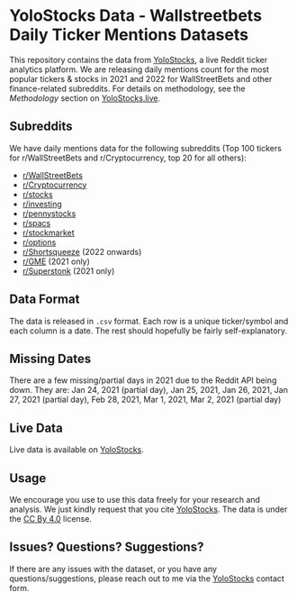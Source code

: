 # YoloStocks Data - Wallstreetbets Daily Ticker Mentions Datasets

This repository contains the data from [YoloStocks](https://yolostocks.live), a live Reddit ticker analytics platform. We are releasing daily mentions count for the most popular tickers & stocks in 2021 and 2022 for WallStreetBets and other finance-related subreddits. For details on methodology, see the *Methodology* section on [YoloStocks.live](https://yolostocks.live).

## Subreddits

We have daily mentions data for the following subreddits (Top 100 tickers for r/WallStreetBets and r/Cryptocurrency, top 20 for all others):

* [r/WallStreetBets](https://yolostocks.live/r/wallstreetbets)
* [r/Cryptocurrency](https://yolostocks.live/r/cryptocurrency)
* [r/stocks](https://yolostocks.live/r/stocks)
* [r/investing](https://yolostocks.live/r/investing)
* [r/pennystocks](https://yolostocks.live/r/pennystocks)
* [r/spacs](https://yolostocks.live/r/spacs)
* [r/stockmarket](https://yolostocks.live/r/stockmarket)
* [r/options](https://yolostocks.live/r/options)
* [r/Shortsqueeze](https://yolostocks.live/r/shortsqueeze) (2022 onwards)
* [r/GME](https://yolostocks.live/r/gme) (2021 only)
* [r/Superstonk](https://yolostocks.live/r/superstonk) (2021 only)

## Data Format

The data is released in `.csv` format. Each row is a unique ticker/symbol and each column is a date. The rest should hopefully be fairly self-explanatory.

## Missing Dates

There are a few missing/partial days in 2021 due to the Reddit API being down. They are: Jan 24, 2021 (partial day), Jan 25, 2021, Jan 26, 2021, Jan 27, 2021 (partial day), Feb 28, 2021, Mar 1, 2021, Mar 2, 2021 (partial day)

## Live Data

Live data is available on [YoloStocks](https://yolostocks.live).

## Usage

We encourage you use to use this data freely for your research and analysis. We just kindly request that you cite [YoloStocks](https://yolostocks.live). The data is under the [CC By 4.0](https://creativecommons.org/licenses/by/4.0/) license.

## Issues? Questions? Suggestions?

If there are any issues with the dataset, or you have any questions/suggestions, please reach out to me via the [YoloStocks](https://yolostocks.live) contact form.

